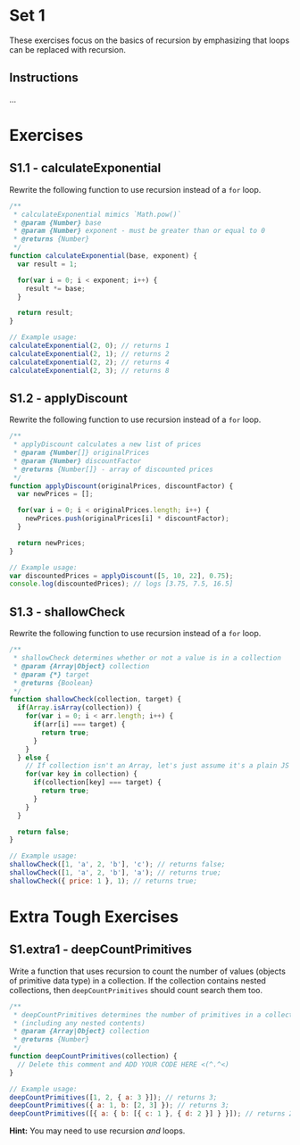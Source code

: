 # Set 1

These exercises focus on the basics of recursion by emphasizing that loops can be replaced with recursion.

## Instructions

...

# Exercises

## S1.1 - calculateExponential

Rewrite the following function to use recursion instead of a `for` loop.

```JavaScript
/**
 * calculateExponential mimics `Math.pow()`
 * @param {Number} base
 * @param {Number} exponent - must be greater than or equal to 0
 * @returns {Number}
 */
function calculateExponential(base, exponent) {
  var result = 1;

  for(var i = 0; i < exponent; i++) {
    result *= base;
  }

  return result;
}

// Example usage:
calculateExponential(2, 0); // returns 1
calculateExponential(2, 1); // returns 2
calculateExponential(2, 2); // returns 4
calculateExponential(2, 3); // returns 8
```

## S1.2 - applyDiscount

Rewrite the following function to use recursion instead of a `for` loop.

```JavaScript
/**
 * applyDiscount calculates a new list of prices
 * @param {Number[]} originalPrices
 * @param {Number} discountFactor
 * @returns {Number[]} - array of discounted prices
 */
function applyDiscount(originalPrices, discountFactor) {
  var newPrices = [];

  for(var i = 0; i < originalPrices.length; i++) {
    newPrices.push(originalPrices[i] * discountFactor);
  }

  return newPrices;
}

// Example usage:
var discountedPrices = applyDiscount([5, 10, 22], 0.75);
console.log(discountedPrices); // logs [3.75, 7.5, 16.5]
```

## S1.3 - shallowCheck

Rewrite the following function to use recursion instead of a `for` loop.

```JavaScript
/**
 * shallowCheck determines whether or not a value is in a collection
 * @param {Array|Object} collection
 * @param {*} target
 * @returns {Boolean}
 */
function shallowCheck(collection, target) {
  if(Array.isArray(collection)) {
    for(var i = 0; i < arr.length; i++) {
      if(arr[i] === target) {
        return true;
      }
    }
  } else {
    // If collection isn't an Array, let's just assume it's a plain JS object
    for(var key in collection) {
      if(collection[key] === target) {
        return true;
      }
    }
  }

  return false;
}

// Example usage:
shallowCheck([1, 'a', 2, 'b'], 'c'); // returns false;
shallowCheck([1, 'a', 2, 'b'], 'a'); // returns true;
shallowCheck({ price: 1 }, 1); // returns true;
```

# Extra Tough Exercises

## S1.extra1 - deepCountPrimitives

Write a function that uses recursion to count the number of values (objects of primitive data type) in a collection. If the collection contains nested collections, then `deepCountPrimitives` should count search them too.

```JavaScript
/**
 * deepCountPrimitives determines the number of primitives in a collection
 * (including any nested contents)
 * @param {Array|Object} collection
 * @returns {Number}
 */
function deepCountPrimitives(collection) {
  // Delete this comment and ADD YOUR CODE HERE <(^.^<)
}

// Example usage:
deepCountPrimitives([1, 2, { a: 3 }]); // returns 3;
deepCountPrimitives({ a: 1, b: [2, 3] }); // returns 3;
deepCountPrimitives([{ a: { b: [{ c: 1 }, { d: 2 }] } }]); // returns 2;
```
**Hint:** You may need to use recursion *and* loops.
